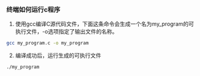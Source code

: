 ### 终端如何运行c程序

1. 使用gcc编译C源代码文件，下面这条命令会生成一个名为my_program的可执行文件，-o选项指定了输出文件的名称。
```sh
gcc my_program.c -o my_program 
```

2. 编译成功后，运行生成的可执行文件
```sh
./my_program
```